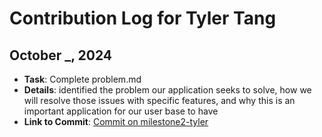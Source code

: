 # Contribution Log for Tyler Tang

## October _, 2024

- **Task**: Complete problem.md
- **Details**: identified the problem our application seeks to solve, how we will resolve those issues with specific features, and why this is an important application for our user base to have
- **Link to Commit**: [Commit on milestone2-tyler](link)